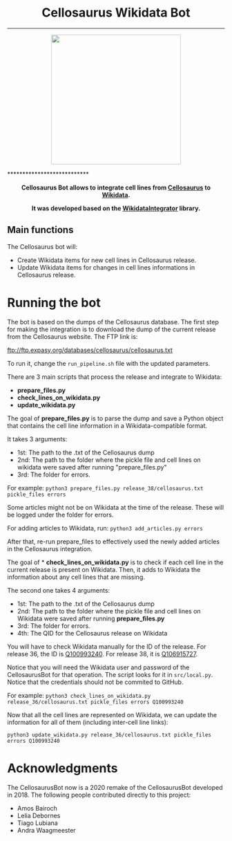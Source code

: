 # <center>Cellosaurus Wikidata Bot</center>

***************************
<p align="center">
  <img src="img/WikiCello.png" width="300"/>
</p>
***************************

**<center>Cellosaurus Bot allows to integrate cell lines from [Cellosaurus](https://web.expasy.org/cellosaurus/) to [Wikidata](https://www.wikidata.org/wiki/Wikidata:Main_Page).**

**It was developed based on the [WikidataIntegrator](https://github.com/SuLab/WikidataIntegrator) library.</center>**

## Main functions 

The Cellosaurus bot will:

+ Create Wikidata items for new cell lines in Cellosaurus release.
+ Update Wikidata items for changes in cell lines informations in Cellosaurus release.
# Running the bot 

The bot is based on the dumps of the Cellosaurus database. The first step for making the integration is to download the dump of the current release from the Cellosaurus website. The FTP link is:

ftp://ftp.expasy.org/databases/cellosaurus/cellosaurus.txt

To run it, change the `run_pipeline.sh` file with the updated parameters.

There are 3 main scripts that process the release and integrate to Wikidata: 
* __prepare_files.py__
* __check_lines_on_wikidata.py__
* __update_wikidata.py__

The goal of __prepare_files.py__ is to parse the dump and save a Python object that contains the cell line information in a Wikidata-compatible format. 

It takes 3 arguments: 
- 1st: The path to the .txt of the Cellosaurus dump
- 2nd: The path to the folder where the pickle file and cell lines on wikidata 
were saved after running "prepare_files.py"
- 3rd: The folder for errors.

For example:
`python3 prepare_files.py release_38/cellosaurus.txt pickle_files errors `

Some articles might not be on Wikidata at the time of the release. These will be logged under the folder for errors.

For adding articles to Wikidata, run:
`python3 add_articles.py errors `

After that, re-run prepare_files to effectively used the newly added articles in the Cellosaurus integration.

The goal of * __check_lines_on_wikidata.py__ is to check if each cell line in the current release is present on Wikidata. Then, it adds to Wikidata the information about any cell lines that are missing.

The second one takes 4 arguments:  
- 1st: The path to the .txt of the Cellosaurus dump
- 2nd: The path to the folder where the pickle file and cell lines on Wikidata were saved after running __prepare_files.py__
- 3rd: The folder for errors.
- 4th: The QID for the Cellosaurus release on Wikidata   

You will have to check Wikidata manually for the ID of the release. For release 36, the ID is [Q100993240](https://www.wikidata.org/wiki/Q100993240).
For release 38, it is [Q106915727](https://www.wikidata.org/wiki/Q106915727).

Notice that you will need the Wikidata user and password of the CellosaurusBot for that operation. The script looks for it in `src/local.py`.  Notice that the credentials should not be commited to GitHub.

For example:
`python3 check_lines_on_wikidata.py release_36/cellosaurus.txt pickle_files errors Q100993240`


Now that all the cell lines are represented on Wikidata, we can update the information for all of them (including inter-cell line links):

`python3 update_wikidata.py release_36/cellosaurus.txt pickle_files errors Q100993240`

# Acknowledgments

The CellosaurusBot now is a 2020 remake of the CellosaurusBot developed in 2018. 
The following people contributed directly to this project:

* Amos Bairoch
* Lelia Debornes
* Tiago Lubiana
* Andra Waagmeester